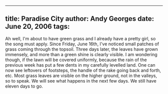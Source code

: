 -----
title:  Paradise City
author: Andy Georges
date: June 20, 2006
tags: 
-----







Ah well, I'm about to have green grass and I already have a pretty girl,
so the song must apply. Since Friday, June 16th, I've noticed small
patches of grass coming through the topsoil. Three days later, the
leaves have grown immensely, and more than a green shine is clearly
visible. I am wondering though, if the lawn will be covered uniformly,
because the rain of the previous week has put a few dents in my
carefully levelled land. One can now see leftovers of footsteps, the
handle of the rake going back and forth, etc. Most grass leaves are
visible on the higher ground, not in the valleys, so to speak. We will
see what happens in the next few days. We still have eleven days to go.




